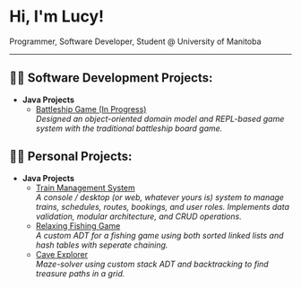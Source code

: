 # Hi, I'm Lucy!
Programmer, Software Developer, Student @ University of Manitoba

---

## 👩‍💻 Software Development Projects:

- **Java Projects**
  - [Battleship Game (In Progress)](https://github.com/kankuronma/Battleship-Game)  
    *Designed an object-oriented domain model and REPL-based game system with the traditional battleship board game.*
  
## 👩‍💻 Personal Projects:

- **Java Projects**
  - [Train Management System](https://github.com/kankuronma/Train-Management-System)  
    *A console / desktop (or web, whatever yours is) system to manage trains, schedules, routes, bookings, and user roles. Implements data validation, modular architecture, and CRUD operations.*
  - [Relaxing Fishing Game](https://github.com/kankuronma/Relaxing-Fishing-Game)  
    *A custom ADT for a fishing game using both sorted linked lists and hash tables with seperate chaining.*
  - [Cave Explorer](https://github.com/kankuronma/Cave-Explorer)  
    *Maze-solver using custom stack ADT and backtracking to find treasure paths in a grid.*


